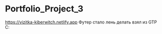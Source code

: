 # Portfolio_Project_3
https://vizitka-kiberwitch.netlify.app
Футер стало лень делать взял из GTP C:
